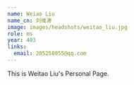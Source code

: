 ```yaml
---
name: Weiao Liu
name_cn: 刘维涛
image: images/headshots/weitao_liu.jpg
role: ms
year: 403
links:
  email: 205258055@qq.com
---
```


This is Weitao Liu's Personal Page.